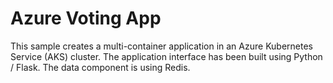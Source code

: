 # Azure Voting App

This sample creates a multi-container application in an Azure Kubernetes Service (AKS) cluster. The application interface has been built using Python / Flask. The data component is using Redis.